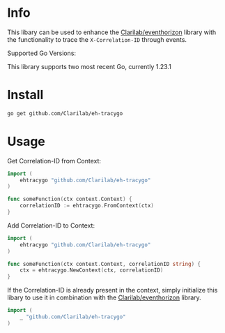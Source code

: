 # Info

This libary can be used to enhance the [Clarilab/eventhorizon](https://github.com/Clarilab/eventhorizon) library with the functionality to trace the `X-Correlation-ID` through events.

Supported Go Versions:

This library supports two most recent Go, currently 1.23.1

# Install

```bash
go get github.com/Clarilab/eh-tracygo
```

# Usage

Get Correlation-ID from Context:

```Go
import (
    ehtracygo "github.com/Clarilab/eh-tracygo"
)

func someFunction(ctx context.Context) {
    correlationID := ehtracygo.FromContext(ctx)
}

```

Add Correlation-ID to Context:

```Go
import (
    ehtracygo "github.com/Clarilab/eh-tracygo"
)

func someFunction(ctx context.Context, correlationID string) {
    ctx = ehtracygo.NewContext(ctx, correlationID)
}

```

If the Correlation-ID is already present in the context, simply initialize this libary to use it in combination with the [Clarilab/eventhorizon](https://github.com/Clarilab/eventhorizon) library.

```Go
import (
    _ "github.com/Clarilab/eh-tracygo"
)
```